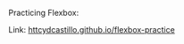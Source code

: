 Practicing Flexbox:

Link: [httcydcastillo.github.io/flexbox-practice](https://cydcastillo.github.io/flexbox-practice/)
